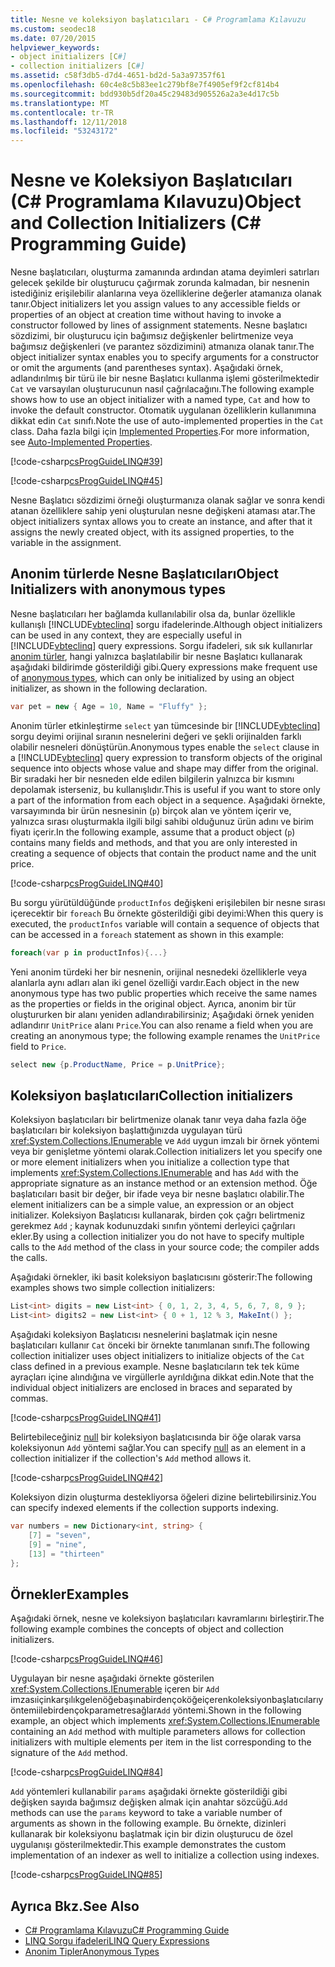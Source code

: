 ```yaml
---
title: Nesne ve koleksiyon başlatıcıları - C# Programlama Kılavuzu
ms.custom: seodec18
ms.date: 07/20/2015
helpviewer_keywords:
- object initializers [C#]
- collection initializers [C#]
ms.assetid: c58f3db5-d7d4-4651-bd2d-5a3a97357f61
ms.openlocfilehash: 60c4e8c5b83ee1c279bf8e7f4905ef9f2cf814b4
ms.sourcegitcommit: bdd930b5df20a45c29483d905526a2a3e4d17c5b
ms.translationtype: MT
ms.contentlocale: tr-TR
ms.lasthandoff: 12/11/2018
ms.locfileid: "53243172"
---
```

# <a name="object-and-collection-initializers-c-programming-guide"></a><span data-ttu-id="27882-102">Nesne ve Koleksiyon Başlatıcıları (C# Programlama Kılavuzu)</span><span class="sxs-lookup"><span data-stu-id="27882-102">Object and Collection Initializers (C# Programming Guide)</span></span>
<span data-ttu-id="27882-103">Nesne başlatıcıları, oluşturma zamanında ardından atama deyimleri satırları gelecek şekilde bir oluşturucu çağırmak zorunda kalmadan, bir nesnenin istediğiniz erişilebilir alanlarına veya özelliklerine değerler atamanıza olanak tanır.</span><span class="sxs-lookup"><span data-stu-id="27882-103">Object initializers let you assign values to any accessible fields or properties of an object at creation time without having to invoke a constructor followed by lines of assignment statements.</span></span> <span data-ttu-id="27882-104">Nesne başlatıcı sözdizimi, bir oluşturucu için bağımsız değişkenler belirtmenize veya bağımsız değişkenleri (ve parantez sözdizimini) atmanıza olanak tanır.</span><span class="sxs-lookup"><span data-stu-id="27882-104">The object initializer syntax enables you to specify arguments for a constructor or omit the arguments (and parentheses syntax).</span></span>  <span data-ttu-id="27882-105">Aşağıdaki örnek, adlandırılmış bir türü ile bir nesne Başlatıcı kullanma işlemi gösterilmektedir `Cat` ve varsayılan oluşturucunun nasıl çağrılacağını.</span><span class="sxs-lookup"><span data-stu-id="27882-105">The following example shows how to use an object initializer with a named type, `Cat` and how to invoke the default constructor.</span></span> <span data-ttu-id="27882-106">Otomatik uygulanan özelliklerin kullanımına dikkat edin `Cat` sınıfı.</span><span class="sxs-lookup"><span data-stu-id="27882-106">Note the use of auto-implemented properties in the `Cat` class.</span></span> <span data-ttu-id="27882-107">Daha fazla bilgi için [Implemented Properties](../../../csharp/programming-guide/classes-and-structs/auto-implemented-properties.md).</span><span class="sxs-lookup"><span data-stu-id="27882-107">For more information, see [Auto-Implemented Properties](../../../csharp/programming-guide/classes-and-structs/auto-implemented-properties.md).</span></span>  
  
 [!code-csharp[csProgGuideLINQ#39](../../../csharp/programming-guide/arrays/codesnippet/CSharp/object-and-collection-initializers_1.cs)]  
  
 [!code-csharp[csProgGuideLINQ#45](../../../csharp/programming-guide/arrays/codesnippet/CSharp/object-and-collection-initializers_2.cs)] 
 
<span data-ttu-id="27882-108">Nesne Başlatıcı sözdizimi örneği oluşturmanıza olanak sağlar ve sonra kendi atanan özelliklere sahip yeni oluşturulan nesne değişkeni ataması atar.</span><span class="sxs-lookup"><span data-stu-id="27882-108">The object initializers syntax allows you to create an instance, and after that it assigns the newly created object, with its assigned properties, to the variable in the assignment.</span></span>
  
## <a name="object-initializers-with-anonymous-types"></a><span data-ttu-id="27882-109">Anonim türlerde Nesne Başlatıcıları</span><span class="sxs-lookup"><span data-stu-id="27882-109">Object Initializers with anonymous types</span></span>  
 <span data-ttu-id="27882-110">Nesne başlatıcıları her bağlamda kullanılabilir olsa da, bunlar özellikle kullanışlı [!INCLUDE[vbteclinq](~/includes/vbteclinq-md.md)] sorgu ifadelerinde.</span><span class="sxs-lookup"><span data-stu-id="27882-110">Although object initializers can be used in any context, they are especially useful in [!INCLUDE[vbteclinq](~/includes/vbteclinq-md.md)] query expressions.</span></span> <span data-ttu-id="27882-111">Sorgu ifadeleri, sık sık kullanırlar [anonim türler](../../../csharp/programming-guide/classes-and-structs/anonymous-types.md), hangi yalnızca başlatılabilir bir nesne Başlatıcı kullanarak aşağıdaki bildirimde gösterildiği gibi.</span><span class="sxs-lookup"><span data-stu-id="27882-111">Query expressions make frequent use of [anonymous types](../../../csharp/programming-guide/classes-and-structs/anonymous-types.md), which can only be initialized by using an object initializer, as shown in the following declaration.</span></span>  
  
```csharp
var pet = new { Age = 10, Name = "Fluffy" };  
```  
  
 <span data-ttu-id="27882-112">Anonim türler etkinleştirme `select` yan tümcesinde bir [!INCLUDE[vbteclinq](~/includes/vbteclinq-md.md)] sorgu deyimi orijinal sıranın nesnelerini değeri ve şekli orijinalden farklı olabilir nesneleri dönüştürün.</span><span class="sxs-lookup"><span data-stu-id="27882-112">Anonymous types enable the `select` clause in a [!INCLUDE[vbteclinq](~/includes/vbteclinq-md.md)] query expression to transform objects of the original sequence into objects whose value and shape may differ from the original.</span></span> <span data-ttu-id="27882-113">Bir sıradaki her bir nesneden elde edilen bilgilerin yalnızca bir kısmını depolamak isterseniz, bu kullanışlıdır.</span><span class="sxs-lookup"><span data-stu-id="27882-113">This is useful if you want to store only a part of the information from each object in a sequence.</span></span> <span data-ttu-id="27882-114">Aşağıdaki örnekte, varsayımında bir ürün nesnesinin (`p`) birçok alan ve yöntem içerir ve, yalnızca sırası oluşturmakla ilgili bilgi sahibi olduğunuz ürün adını ve birim fiyatı içerir.</span><span class="sxs-lookup"><span data-stu-id="27882-114">In the following example, assume that a product object (`p`) contains many fields and methods, and that you are only interested in creating a sequence of objects that contain the product name and the unit price.</span></span>  
  
 [!code-csharp[csProgGuideLINQ#40](../../../csharp/programming-guide/arrays/codesnippet/CSharp/object-and-collection-initializers_3.cs)]  
  
 <span data-ttu-id="27882-115">Bu sorgu yürütüldüğünde `productInfos` değişkeni erişilebilen bir nesne sırası içerecektir bir `foreach` Bu örnekte gösterildiği gibi deyimi:</span><span class="sxs-lookup"><span data-stu-id="27882-115">When this query is executed, the `productInfos` variable will contain a sequence of objects that can be accessed in a `foreach` statement as shown in this example:</span></span>  
  
```csharp
foreach(var p in productInfos){...}  
```  
  
 <span data-ttu-id="27882-116">Yeni anonim türdeki her bir nesnenin, orijinal nesnedeki özelliklerle veya alanlarla aynı adları alan iki genel özelliği vardır.</span><span class="sxs-lookup"><span data-stu-id="27882-116">Each object in the new anonymous type has two public properties which receive the same names as the properties or fields in the original object.</span></span> <span data-ttu-id="27882-117">Ayrıca, anonim bir tür oluştururken bir alanı yeniden adlandırabilirsiniz; Aşağıdaki örnek yeniden adlandırır `UnitPrice` alanı `Price`.</span><span class="sxs-lookup"><span data-stu-id="27882-117">You can also rename a field when you are creating an anonymous type; the following example renames the `UnitPrice` field to `Price`.</span></span>  
  
```csharp
select new {p.ProductName, Price = p.UnitPrice};  
```  
  
## <a name="collection-initializers"></a><span data-ttu-id="27882-118">Koleksiyon başlatıcıları</span><span class="sxs-lookup"><span data-stu-id="27882-118">Collection initializers</span></span>  
 <span data-ttu-id="27882-119">Koleksiyon başlatıcıları bir belirtmenize olanak tanır veya daha fazla öğe başlatıcıları bir koleksiyon başlattığınızda uygulayan türü <xref:System.Collections.IEnumerable> ve `Add` uygun imzalı bir örnek yöntemi veya bir genişletme yöntemi olarak.</span><span class="sxs-lookup"><span data-stu-id="27882-119">Collection initializers let you specify one or more element initializers when you initialize a collection type that implements <xref:System.Collections.IEnumerable> and has `Add` with the appropriate signature as an instance method or an extension method.</span></span> <span data-ttu-id="27882-120">Öğe başlatıcıları basit bir değer, bir ifade veya bir nesne başlatıcı olabilir.</span><span class="sxs-lookup"><span data-stu-id="27882-120">The element initializers can be a simple value, an expression or an object initializer.</span></span> <span data-ttu-id="27882-121">Koleksiyon Başlatıcısı kullanarak, birden çok çağrı belirtmeniz gerekmez `Add` ; kaynak kodunuzdaki sınıfın yöntemi derleyici çağrıları ekler.</span><span class="sxs-lookup"><span data-stu-id="27882-121">By using a collection initializer you do not have to specify multiple calls to the `Add` method of the class in your source code; the compiler adds the calls.</span></span>  
  
 <span data-ttu-id="27882-122">Aşağıdaki örnekler, iki basit koleksiyon başlatıcısını gösterir:</span><span class="sxs-lookup"><span data-stu-id="27882-122">The following examples shows two simple collection initializers:</span></span>  
  
```csharp
List<int> digits = new List<int> { 0, 1, 2, 3, 4, 5, 6, 7, 8, 9 };  
List<int> digits2 = new List<int> { 0 + 1, 12 % 3, MakeInt() };  
```  
  
 <span data-ttu-id="27882-123">Aşağıdaki koleksiyon Başlatıcısı nesnelerini başlatmak için nesne başlatıcıları kullanır `Cat` önceki bir örnekte tanımlanan sınıfı.</span><span class="sxs-lookup"><span data-stu-id="27882-123">The following collection initializer uses object initializers to initialize objects of the `Cat` class defined in a previous example.</span></span> <span data-ttu-id="27882-124">Nesne başlatıcıların tek tek küme ayraçları içine alındığına ve virgüllerle ayrıldığına dikkat edin.</span><span class="sxs-lookup"><span data-stu-id="27882-124">Note that the individual object initializers are enclosed in braces and separated by commas.</span></span>  
  
 [!code-csharp[csProgGuideLINQ#41](../../../csharp/programming-guide/arrays/codesnippet/CSharp/object-and-collection-initializers_4.cs)]  
  
 <span data-ttu-id="27882-125">Belirtebileceğiniz [null](../../../csharp/language-reference/keywords/null.md) bir koleksiyon başlatıcısında bir öğe olarak varsa koleksiyonun `Add` yöntemi sağlar.</span><span class="sxs-lookup"><span data-stu-id="27882-125">You can specify [null](../../../csharp/language-reference/keywords/null.md) as an element in a collection initializer if the collection's `Add` method allows it.</span></span>  
  
 [!code-csharp[csProgGuideLINQ#42](../../../csharp/programming-guide/arrays/codesnippet/CSharp/object-and-collection-initializers_5.cs)]  
  
 <span data-ttu-id="27882-126">Koleksiyon dizin oluşturma destekliyorsa öğeleri dizine belirtebilirsiniz.</span><span class="sxs-lookup"><span data-stu-id="27882-126">You can specify indexed elements if the collection supports indexing.</span></span>  
  
```csharp
var numbers = new Dictionary<int, string> {   
    [7] = "seven",   
    [9] = "nine",   
    [13] = "thirteen"   
};  
```  
  
## <a name="examples"></a><span data-ttu-id="27882-127">Örnekler</span><span class="sxs-lookup"><span data-stu-id="27882-127">Examples</span></span>

 <span data-ttu-id="27882-128">Aşağıdaki örnek, nesne ve koleksiyon başlatıcıları kavramlarını birleştirir.</span><span class="sxs-lookup"><span data-stu-id="27882-128">The following example combines the concepts of object and collection initializers.</span></span>

 [!code-csharp[csProgGuideLINQ#46](../../../csharp/programming-guide/arrays/codesnippet/CSharp/object-and-collection-initializers_6.cs)]  
 
 <span data-ttu-id="27882-129">Uygulayan bir nesne aşağıdaki örnekte gösterilen <xref:System.Collections.IEnumerable> içeren bir `Add` imzasıiçinkarşılıkgelenöğebaşınabirdençoköğeiçerenkoleksiyonbaşlatıcılarıyöntemiilebirdençokparametresağlar`Add` yöntemi.</span><span class="sxs-lookup"><span data-stu-id="27882-129">Shown in the following example, an object which implements <xref:System.Collections.IEnumerable> containing an `Add` method with multiple parameters allows for collection initializers with multiple elements per item in the list corresponding to the signature of the `Add` method.</span></span> 
 
 [!code-csharp[csProgGuideLINQ#84](../../../csharp/programming-guide/arrays/codesnippet/CSharp/object-and-collection-initializers_7.cs)]
 
 <span data-ttu-id="27882-130">`Add` yöntemleri kullanabilir `params` aşağıdaki örnekte gösterildiği gibi değişken sayıda bağımsız değişken almak için anahtar sözcüğü.</span><span class="sxs-lookup"><span data-stu-id="27882-130">`Add` methods can use the `params` keyword to take a variable number of arguments as shown in the following example.</span></span> <span data-ttu-id="27882-131">Bu örnekte, dizinleri kullanarak bir koleksiyonu başlatmak için bir dizin oluşturucu de özel uygulanışı gösterilmektedir.</span><span class="sxs-lookup"><span data-stu-id="27882-131">This example demonstrates the custom implementation of an indexer as well to initialize a collection using indexes.</span></span>
 
 [!code-csharp[csProgGuideLINQ#85](../../../csharp/programming-guide/arrays/codesnippet/CSharp/object-and-collection-initializers_8.cs)]
 
## <a name="see-also"></a><span data-ttu-id="27882-132">Ayrıca Bkz.</span><span class="sxs-lookup"><span data-stu-id="27882-132">See Also</span></span>

- [<span data-ttu-id="27882-133">C# Programlama Kılavuzu</span><span class="sxs-lookup"><span data-stu-id="27882-133">C# Programming Guide</span></span>](../../../csharp/programming-guide/index.md)  
- [<span data-ttu-id="27882-134">LINQ Sorgu ifadeleri</span><span class="sxs-lookup"><span data-stu-id="27882-134">LINQ Query Expressions</span></span>](../../../csharp/programming-guide/linq-query-expressions/index.md)  
- [<span data-ttu-id="27882-135">Anonim Tipler</span><span class="sxs-lookup"><span data-stu-id="27882-135">Anonymous Types</span></span>](../../../csharp/programming-guide/classes-and-structs/anonymous-types.md)
